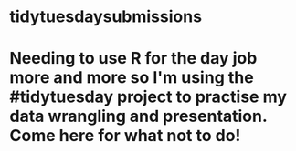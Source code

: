 # tidytuesdaysubmissions
# Needing to use R for the day job more and more so I'm using the #tidytuesday project to practise my data wrangling and presentation. Come here for what not to do!
